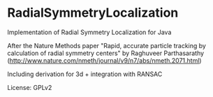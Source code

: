 # RadialSymmetryLocalization
Implementation of Radial Symmetry Localization for Java

After the Nature Methods paper "Rapid, accurate particle tracking by calculation of radial symmetry centers" by Raghuveer Parthasarathy (http://www.nature.com/nmeth/journal/v9/n7/abs/nmeth.2071.html)

Including derivation for 3d + integration with RANSAC

License: GPLv2
